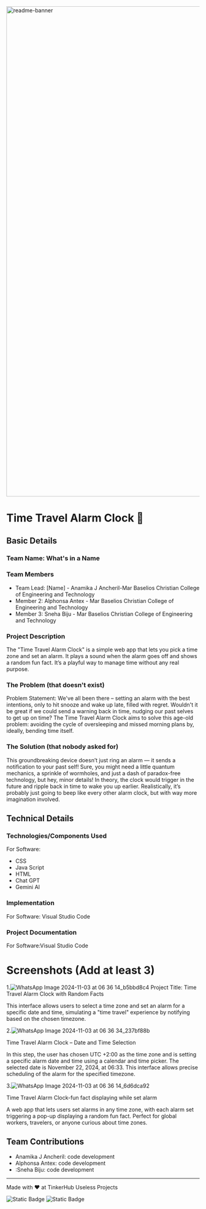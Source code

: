 <img width="1280" alt="readme-banner" src="https://github.com/user-attachments/assets/35332e92-44cb-425b-9dff-27bcf1023c6c">

# Time Travel Alarm Clock 🎯


## Basic Details
### Team Name: What's in a Name


### Team Members
- Team Lead: [Name] - Anamika J Ancheril-Mar Baselios Christian College of Engineering and Technology
- Member 2: Alphonsa Antex - Mar Baselios Christian College of Engineering and Technology
- Member 3: Sneha Biju - Mar Baselios Christian College of Engineering and Technology

### Project Description
The "Time Travel Alarm Clock" is a simple web app that lets you pick a time zone and set an alarm.
It plays a sound when the alarm goes off and shows a random fun fact. It’s a playful way to manage time without any real purpose.

### The Problem (that doesn't exist)
Problem Statement:
We've all been there – setting an alarm with the best intentions,
only to hit snooze and wake up late, filled with regret.
Wouldn't it be great if we could send a warning back in time,
nudging our past selves to get up on time? The Time Travel Alarm Clock aims to solve this age-old problem: 
avoiding the cycle of oversleeping and missed morning plans by, ideally, bending time itself.



### The Solution (that nobody asked for)
This groundbreaking device doesn’t just ring an alarm — it sends a notification to your past self!
Sure, you might need a little quantum mechanics, a sprinkle of wormholes, and just a dash of paradox-free technology,
but hey, minor details! In theory, the clock would trigger in the future and ripple back in time to wake you up earlier.
Realistically, it’s probably just going to beep like every other alarm clock, but with way more imagination involved.

## Technical Details
### Technologies/Components Used
For Software:
- CSS
- Java Script
- HTML
- Chat GPT
- Gemini AI
  
### Implementation
For Software:
Visual Studio Code

### Project Documentation
For Software:Visual Studio Code

# Screenshots (Add at least 3)
1.![WhatsApp Image 2024-11-03 at 06 36 14_b5bbd8c4](https://github.com/user-attachments/assets/5059b865-524d-4f4b-b297-d82940d7706a)
   Project Title: Time Travel Alarm Clock with Random Facts

   This interface allows users to select a time zone and set an alarm for a specific date and time,
   simulating a "time travel" experience by notifying based on the chosen timezone. 


2.![WhatsApp Image 2024-11-03 at 06 36 34_237bf88b](https://github.com/user-attachments/assets/3618d144-b5e9-431c-b9d7-33aab0cefc55)

Time Travel Alarm Clock – Date and Time Selection

In this step, the user has chosen UTC +2:00 as the time zone and is setting a specific alarm date and time using a calendar and time picker.
The selected date is November 22, 2024, at 06:33. This interface allows precise scheduling of the alarm for the specified timezone.

3.![WhatsApp Image 2024-11-03 at 06 36 14_6d6dca92](https://github.com/user-attachments/assets/3b61ba9b-dbc5-4dcd-aa42-51d21eb1e8f1)

   Time Travel Alarm Clock-fun fact displaying while set alarm

 A web app that lets users set alarms in any time zone, with each alarm set triggering a pop-up displaying a random fun fact.
 Perfect for global workers, travelers, or anyone curious about time zones.


## Team Contributions
- Anamika J Ancheril: code development
- Alphonsa Antex: code development
- :Sneha Biju: code development

---
Made with ❤️ at TinkerHub Useless Projects 

![Static Badge](https://img.shields.io/badge/TinkerHub-24?color=%23000000&link=https%3A%2F%2Fwww.tinkerhub.org%2F)
![Static Badge](https://img.shields.io/badge/UselessProject--24-24?link=https%3A%2F%2Fwww.tinkerhub.org%2Fevents%2FQ2Q1TQKX6Q%2FUseless%2520Projects)


